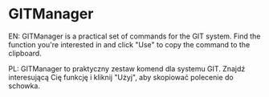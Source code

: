 # GITManager
EN: GITManager is a practical set of commands for the GIT system. Find the function you're interested in and click "Use" to copy the command to the clipboard.

PL: GITManager to praktyczny zestaw komend dla systemu GIT. Znajdź interesującą Cię funkcję i kliknij "Użyj", aby skopiować polecenie do schowka.

